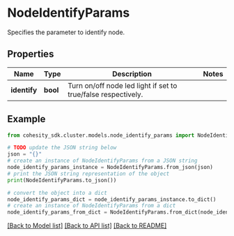 # NodeIdentifyParams

Specifies the parameter to identify node.

## Properties

Name | Type | Description | Notes
------------ | ------------- | ------------- | -------------
**identify** | **bool** | Turn on/off node led light if set to true/false respectively. | 

## Example

```python
from cohesity_sdk.cluster.models.node_identify_params import NodeIdentifyParams

# TODO update the JSON string below
json = "{}"
# create an instance of NodeIdentifyParams from a JSON string
node_identify_params_instance = NodeIdentifyParams.from_json(json)
# print the JSON string representation of the object
print(NodeIdentifyParams.to_json())

# convert the object into a dict
node_identify_params_dict = node_identify_params_instance.to_dict()
# create an instance of NodeIdentifyParams from a dict
node_identify_params_from_dict = NodeIdentifyParams.from_dict(node_identify_params_dict)
```
[[Back to Model list]](../README.md#documentation-for-models) [[Back to API list]](../README.md#documentation-for-api-endpoints) [[Back to README]](../README.md)


